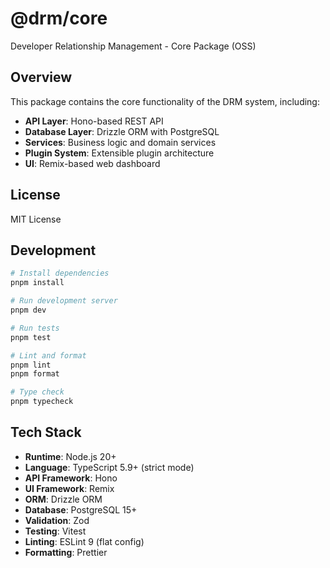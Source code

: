 # @drm/core

Developer Relationship Management - Core Package (OSS)

## Overview

This package contains the core functionality of the DRM system, including:

- **API Layer**: Hono-based REST API
- **Database Layer**: Drizzle ORM with PostgreSQL
- **Services**: Business logic and domain services
- **Plugin System**: Extensible plugin architecture
- **UI**: Remix-based web dashboard

## License

MIT License

## Development

```bash
# Install dependencies
pnpm install

# Run development server
pnpm dev

# Run tests
pnpm test

# Lint and format
pnpm lint
pnpm format

# Type check
pnpm typecheck
```

## Tech Stack

- **Runtime**: Node.js 20+
- **Language**: TypeScript 5.9+ (strict mode)
- **API Framework**: Hono
- **UI Framework**: Remix
- **ORM**: Drizzle ORM
- **Database**: PostgreSQL 15+
- **Validation**: Zod
- **Testing**: Vitest
- **Linting**: ESLint 9 (flat config)
- **Formatting**: Prettier
